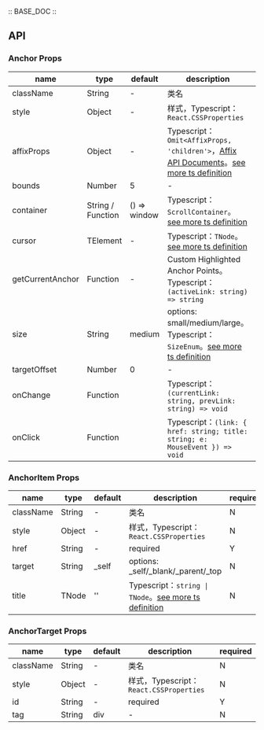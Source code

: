 :: BASE_DOC ::

## API
### Anchor Props

name | type | default | description | required
-- | -- | -- | -- | --
className | String | - | 类名 | N
style | Object | - | 样式，Typescript：`React.CSSProperties` | N
affixProps | Object | - | Typescript：`Omit<AffixProps, 'children'>`，[Affix API Documents](./affix?tab=api)。[see more ts definition](https://github.com/Tencent/tdesign-react/blob/develop/src/anchor/type.ts) | N
bounds | Number | 5 | \- | N
container | String / Function | () => window | Typescript：`ScrollContainer`。[see more ts definition](https://github.com/Tencent/tdesign-react/blob/develop/src/common.ts) | N
cursor | TElement | - | Typescript：`TNode`。[see more ts definition](https://github.com/Tencent/tdesign-react/blob/develop/src/common.ts) | N
getCurrentAnchor | Function | - | Custom Highlighted Anchor Points。Typescript：`(activeLink: string) => string` | N
size | String | medium | options: small/medium/large。Typescript：`SizeEnum`。[see more ts definition](https://github.com/Tencent/tdesign-react/blob/develop/src/common.ts) | N
targetOffset | Number | 0 | \- | N
onChange | Function |  | Typescript：`(currentLink: string, prevLink: string) => void`<br/> | N
onClick | Function |  | Typescript：`(link: { href: string; title: string; e: MouseEvent }) => void`<br/> | N

### AnchorItem Props

name | type | default | description | required
-- | -- | -- | -- | --
className | String | - | 类名 | N
style | Object | - | 样式，Typescript：`React.CSSProperties` | N
href | String | - | required | Y
target | String | _self | options: _self/_blank/_parent/_top | N
title | TNode | '' | Typescript：`string \| TNode`。[see more ts definition](https://github.com/Tencent/tdesign-react/blob/develop/src/common.ts) | N

### AnchorTarget Props

name | type | default | description | required
-- | -- | -- | -- | --
className | String | - | 类名 | N
style | Object | - | 样式，Typescript：`React.CSSProperties` | N
id | String | - | required | Y
tag | String | div | \- | N
